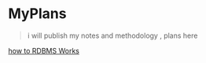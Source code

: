 # MyPlans
 > i will publish my notes and methodology , plans here

[how to RDBMS Works](/How%20to%20Work%20Database.canvas)
